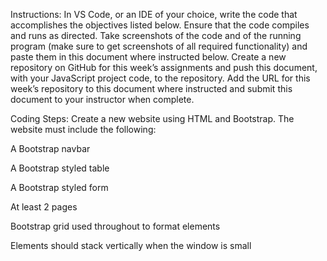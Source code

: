 Instructions: In VS Code, or an IDE of your choice, write the code that accomplishes the objectives listed below. Ensure that the code compiles and runs as directed. Take screenshots of the code and of the running program (make sure to get screenshots of all required functionality) and paste them in this document where instructed below. Create a new repository on GitHub for this week’s assignments and push this document, with your JavaScript project code, to the repository. Add the URL for this week’s repository to this document where instructed and submit this document to your instructor when complete.

Coding Steps:
Create a new website using HTML and Bootstrap. The website must include the following:

A Bootstrap navbar

A Bootstrap styled table

A Bootstrap styled form

At least 2 pages

Bootstrap grid used throughout to format elements

Elements should stack vertically when the window is small

